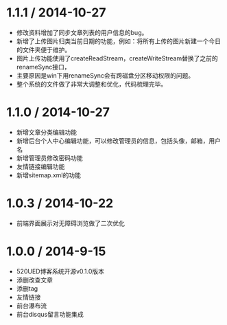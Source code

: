 1.1.1 / 2014-10-27 
==================
  * 修改资料增加了同步文章列表的用户信息的bug。
  * 新增了上传图片归类当前日期的功能，例如：将所有上传的图片新建一个今日的文件夹便于维护。
  * 图片上传功能使用了createReadStream，createWriteStream替换了之前的renameSync接口，
  * 主要原因是win下用renameSync会有跨磁盘分区移动权限的问题。
  * 整个系统的文件做了非常大调整和优化，代码梳理完毕。

1.1.0 / 2014-10-27 
==================
  * 新增文章分类编辑功能
  * 新增后台个人中心编辑功能，可以修改管理员的信息，包括头像，邮箱，用户名
  * 新增管理员修改密码功能
  * 友情链接编辑功能
  * 新增sitemap.xml的功能


1.0.3 / 2014-10-22 
==================
  * 前端界面展示对无障碍浏览做了二次优化
  

1.0.0 / 2014-9-15
==================
  * 520UED博客系统开源v0.1.0版本
  * 添删改查文章
  * 添删tag
  * 友情链接
  * 前台瀑布流
  * 前台disqus留言功能集成

